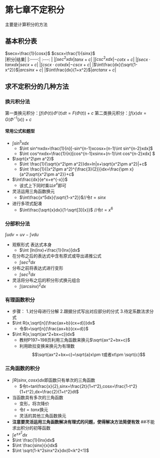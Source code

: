 

# 第七章不定积分

主要是计算积分的方法
## 基本积分表
$secx=\frac{1}{cosx}$  $cscx=\frac{1}{sinx}$  
|积分|结果|
|:----:| :---: |
|$\int sec^2xdx$|$tanx+c$|
|$\int csc^2xdx$|$-cotx+c$|
|$\int secx\cdot tanxdx$|$secx+c$|
|$\int cscx\cdot cotxdx$|$-cscx+c$|
|$\int\frac{dx}{\sqrt{1-x^2}}$|$arcsinx+c$|
|$\int\frac{dx}{1+x^2}$|$arctanx+c$|
## 求不定积分的几种方法
### 换元积分法
第一类换元积分：$\int f(\Phi(t))\Phi'(t)dt=F(\Phi(t))+c$
第二类换元积分：$\int f(x)dx=G(\Phi^{-1}(x))+c$
#### 常用公式和题型
- $\int sin^5xdx$
	- $\int sin^nxdx=\frac{1}{n}[-sin^{n-1}xcosx+(n-1)\int sin^{n-2}xdx]$
	- $\int cos^nxdx=\frac{1}{n}[cos^{n-1}xsinx+(n-1)\int cos^{n-2}xdx] $
- $\sqrt{x^2\pm a^2}$
	- $\int \frac{1}{\sqrt{x^2\pm a^2}}dx=ln|x+\sqrt{x^2\pm a^2}|+c$
	- $\int \frac{1}{(x^2\pm a^2)^{\frac{3}{2}}}dx=\frac{\pm x}{a^2\sqrt{x^2\pm a^2}}+c$
- $\int\frac{dx}{e^x+e^{-x}}$
	- 该式上下同时乘以$e^x$即可
- 灵活运用三角函数换元
	- $\int\frac{x^5dx}{\sqrt{1-x^2}}$//令$t=sinx$
- 进行多项式配凑
	- $\int\frac{\sqrt{x}dx}{1-\sqrt[3]{x}}$ //令$t=x^6$
### 分部积分法
$\int udv=uv-\int vdu$
- 观察形式 表达式本身
	- $\int [ln(lnx)+\frac{1}{lnx}]dx$
- 在分布之后的表达式中含有原式或导出递推公式
	- $\int sec^3dx$ 
- 分布之前将表达式进行变形
	- $\int sec^3dx$
- 灵活将分布之后的积分形式换元组合
	- $\int(arcsinx)^2dx$  
### 有理函数积分
- 步骤：
	1.对分母进行分解
	2.跟据分式写出对应部分的分式
	3.待定系数法求分式
- $\int R(x,\sqrt[n]{\frac{ax+b}{cx+d}})dx$
	- 令$t=\sqrt[n]{\frac{ax+b}{cx+d}}$ 
- $\int R(x,\sqrt{ax^2+bx+c})dx$
	- 教材P197~198页利用三角函数来换元$\sqrt{ax^2+bx+c}$
	- 利用欧拉变换来换元为有理数 $$\sqrt{ax^2+bx+c}=\sqrt{a}x\pm t或者xt\pm \sqrt{c}$$
### 三角函数的积分
- $\int R(sinx,cosx)dx$即函数只有单次的三角函数
	- $令t=tan\frac{x}{2},sinx=\frac{2t}{1+t^2},cosx=\frac{1-t^2}{1+t^2},dx=\frac{2}{1+t^2}dt$ 
- 当函数具有多次的三角函数
	- 变形，将次降价
	- 令$t=tanx$换元
	- 灵活的其他三角函数换元
- **注意要灵活运用三角函数解决有理式的问题，使得解决方法简便有效**
##不能求出积分的初等函数
- $\int e^{\pm x^2}dx$
- $\int \frac{1}{lnx}dx$
- $\int \frac{sinx}{x}dx$
- $\int \sqrt{1-k^2sinx^2x}dx(0<k^2<1)$


